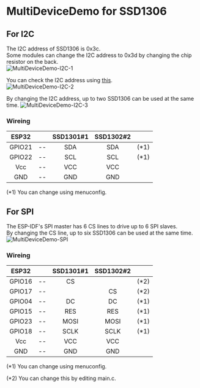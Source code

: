 # MultiDeviceDemo for SSD1306

## For I2C
The I2C address of SSD1306 is 0x3c.   
Some modules can change the I2C address to 0x3d by changing the chip resistor on the back.   
![MultiDeviceDemo-I2C-1](https://github.com/user-attachments/assets/663044f7-d7bb-4558-8a7a-1145ef5a4393)   

You can check the I2C address using [this](https://github.com/espressif/esp-idf/tree/master/examples/peripherals/i2c/i2c_tools).   
![MultiDeviceDemo-I2C-2](https://github.com/user-attachments/assets/e6678d0c-4b65-4b8f-bb7d-d0e91a3f9523)

By changing the I2C address, up to two SSD1306 can be used at the same time.
![MultiDeviceDemo-I2C-3](https://github.com/user-attachments/assets/4ba02799-9110-4215-b3fc-b1722b11df61)   

### Wireing    
|ESP32||SSD1301#1|SSD1302#2||
|:-:|:-:|:-:|:-:|:-:|
|GPIO21|--|SDA|SDA|(*1)|
|GPIO22|--|SCL|SCL|(*1)|
|Vcc|--|VCC|VCC||
|GND|--|GND|GND||

(*1) You can change using menuconfig.   

## For SPI
The ESP-IDF's SPI master has 6 CS lines to drive up to 6 SPI slaves.   
By changing the CS line, up to six SSD1306 can be used at the same time.   
![MultiDeviceDemo-SPI](https://github.com/user-attachments/assets/3d8cbe1e-a882-468e-8299-c2ddd070bc12)

### Wireing    
|ESP32||SSD1301#1|SSD1302#2||
|:-:|:-:|:-:|:-:|:-:|
|GPIO16|--|CS||(*2)|
|GPIO17|--||CS|(*2)|
|GPIO04|--|DC|DC|(*1)|
|GPIO15|--|RES|RES|(*1)|
|GPIO23|--|MOSI|MOSI|(*1)|
|GPIO18|--|SCLK|SCLK|(*1)|
|Vcc|--|VCC|VCC||
|GND|--|GND|GND||

(*1) You can change using menuconfig.   

(*2) You can change this by editing main.c.   
